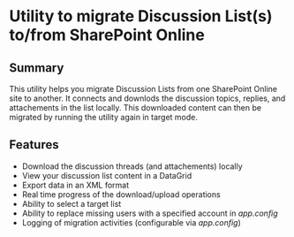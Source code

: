 ﻿# Utility to migrate Discussion List(s) to/from SharePoint Online #

## Summary ##
This utility helps you migrate Discussion Lists from one SharePoint Online site to another. It connects and downlods the discussion topics, replies, and attachements in the list locally. This downloaded content can then be migrated by running the utility again in target mode.

## Features ##
* Download the discussion threads (and attachements) locally
* View your discussion list content in a DataGrid
* Export data in an XML format
* Real time progress of the download/upload operations
* Ability to select a target list
* Ability to replace missing users with a specified account in *app.config*
* Logging of migration activities (configurable via *app.config*)
